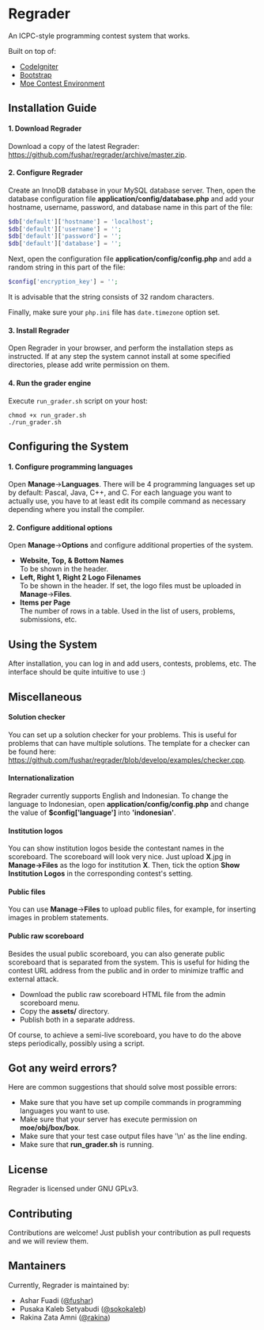 Regrader
========

An ICPC-style programming contest system that works.

Built on top of:

- [CodeIgniter](https://ellislab.com/codeigniter)
- [Bootstrap](http://getbootstrap.com/)
- [Moe Contest Environment](http://www.ucw.cz/moe/)

Installation Guide
------------------------

#### 1. Download Regrader

Download a copy of the latest Regrader: https://github.com/fushar/regrader/archive/master.zip.

#### 2. Configure Regrader

Create an InnoDB database in your MySQL database server. Then, open the database configuration file **application/config/database.php** and add your hostname, username, password, and database name in this part of the file:

```php
$db['default']['hostname'] = 'localhost';
$db['default']['username'] = '';
$db['default']['password'] = '';
$db['default']['database'] = '';
```

Next, open the configuration file **application/config/config.php** and add a random string in this part of the file:

```php
$config['encryption_key'] = '';
```

It is advisable that the string consists of 32 random characters.

Finally, make sure your ``php.ini`` file has ``date.timezone`` option set.

#### 3. Install Regrader

Open Regrader in your browser, and perform the installation steps as instructed. If at any step the system cannot install at some specified directories, please add write permission on them.

#### 4. Run the grader engine

Execute `run_grader.sh` script on your host:

```
chmod +x run_grader.sh
./run_grader.sh
```

Configuring the System
----------------------

#### 1. Configure programming languages

Open **Manage**->**Languages**. There will be 4 programming languages set up by default: Pascal, Java, C++, and C. For each language you want to actually use, you have to at least edit its compile command as necessary depending where you install the compiler.

#### 2. Configure additional options

Open **Manage**->**Options** and configure additional properties of the system.

- **Website, Top, & Bottom Names**  
To be shown in the header.
- **Left, Right 1, Right 2 Logo Filenames**  
To be shown in the header. If set, the logo files must be uploaded in **Manage**->**Files**.
- **Items per Page**  
The number of rows in a table. Used in the list of users, problems, submissions, etc.

Using the System
------------------

After installation, you can log in and add users, contests, problems, etc. The interface should be quite intuitive to use :)

Miscellaneous
-------------

#### Solution checker

You can set up a solution checker for your problems. This is useful for problems that can have multiple solutions. The template for a checker can be found here: https://github.com/fushar/regrader/blob/develop/examples/checker.cpp. 

#### Internationalization

Regrader currently supports English and Indonesian. To change the language to Indonesian, open **application/config/config.php** and change the value of **$config['language']** into **'indonesian'**.

#### Institution logos

You can show institution logos beside the contestant names in the scoreboard. The scoreboard will look very nice. Just upload **X**.jpg in **Manage->Files** as the logo for institution **X**. Then, tick the option **Show Institution Logos** in the corresponding contest's setting.

#### Public files

You can use **Manage**->**Files** to upload public files, for example, for inserting images in problem statements.

#### Public raw scoreboard

Besides the usual public scoreboard, you can also generate public scoreboard that is separated from the system. This is useful for hiding the contest URL address from the public and in order to minimize traffic and external attack. 

- Download the public raw scoreboard HTML file from the admin scoreboard menu.
- Copy the **assets/** directory.
- Publish both in a separate address.

Of course, to achieve a semi-live scoreboard, you have to do the above steps periodically, possibly using a script.

Got any weird errors?
---------------------

Here are common suggestions that should solve most possible errors:

- Make sure that you have set up compile commands in programming languages you want to use.
- Make sure that your server has execute permission on **moe/obj/box/box**.
- Make sure that your test case output files have '\n' as the line ending.
- Make sure that **run_grader.sh** is running.

License
-------

Regrader is licensed under GNU GPLv3.

Contributing
------------

Contributions are welcome! Just publish your contribution as pull requests and we will review them.

Mantainers
----------

Currently, Regrader is maintained by:

- Ashar Fuadi ([@fushar](https://github.com/fushar))
- Pusaka Kaleb Setyabudi ([@sokokaleb](https://github.com/sokokaleb))
- Rakina Zata Amni ([@rakina](https://github.com/rakina))
